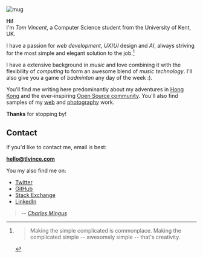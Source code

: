 <span id="mugshot">![mug]</span>

**Hi!**  
I'm *Tom Vincent*, a Computer Science student from the University of Kent, UK.

I have a passion for *web development*, *UX*/*UI* design and *AI*, always
striving for the most simple and elegant solution to the job.[^1]

I have a extensive background in *music* and love combining it with the
flexibility of *computing* to form an awesome blend of *music technology*. I'll
also give you a game of *badminton* any day of the week :).

You'll find me writing here predominantly about my adventures in [Hong Kong][hk]
and the ever-inspiring [Open Source community][linux]. You'll also find samples
of my [web][] and [photography][photos] work.

**Thanks** for stopping by!

## Contact

If you'd like to contact me, email is best:

**hello@tlvince.com**

You my also find me on:

* [Twitter][]
* [GitHub][]
* [Stack Exchange][]
* [LinkedIn][]

[^1]: > Making the simple complicated is commonplace. Making the complicated
simple -- awesomely simple -- that's creativity.
>
> -- <cite>[Charles Mingus][]</cite>

  [mug]: http://www.gravatar.com/avatar/4103b4e9e71e7d5f14b740c9d36c231f?s=140&d=mm&r=PG "My mug shot"
  [contact]: /contact/ "My contact page"
  [hk]: /category/life/ "Hong Kong posts"
  [Linux]: /category/linux/ "Linux articles"
  [Charles Mingus]: http://en.wikipedia.org/wiki/Charles_Mingus "Wikipedia entry on Charles Mingus"
  [web]: /gallery/web-portfolio/ "My web portfolio"
  [photos]: /category/gallery/ "My collection of photo galleries"

  <!--*[UX]: User Experience-->
  <!--*[UI]: User Interface-->
  <!--*[AI]: Artificial Intelligence-->

  [LinkedIn]: http://uk.linkedin.com/in/tlvince "tlvince's profile on LinkedIn"
  [Twitter]: http://twitter.com/tlvince "tlvince's profile on Twitter"
  [GitHub]: http://github.com/tlvince "tlvince's profile on GitHub"
  [Stack Exchange]: http://stackexchange.com/users/39813f7e-c72a-4c84-9aa2-2735136ef689?tab=accounts "tlvince's profiles on Stack Exchange"
